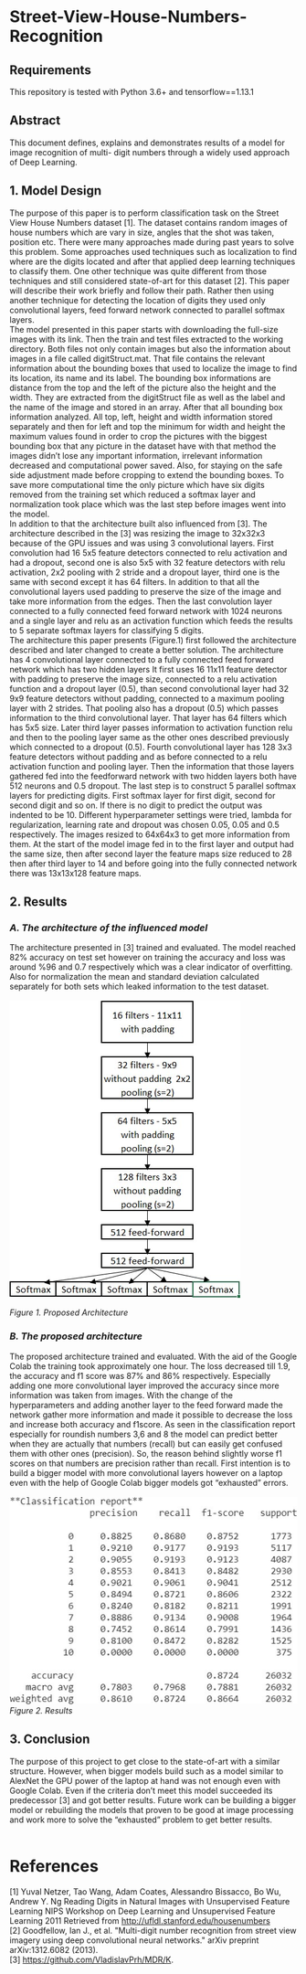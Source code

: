 # Street-View-House-Numbers-Recognition

## Requirements
This repository is tested with Python 3.6+ and tensorflow==1.13.1

## Abstract
This document defines, explains and demonstrates results of a model for image recognition of multi- digit numbers through a widely used approach of Deep Learning.

## 1. Model Design
The purpose of this paper is to perform classification task on the Street View House Numbers dataset [1]. 
The dataset contains random images of house numbers which are vary in size, angles that the shot was taken, position etc. 
There were many approaches made during past years to solve this problem. Some approaches used techniques such as localization
to find where are the digits located and after that applied deep learning techniques to classify them. One other technique 
was quite different from those techniques and still considered state-of-art for this dataset [2]. This paper will describe 
their work briefly and follow their path. Rather then using another technique for detecting the location of digits they used 
only convolutional layers, feed forward network connected to parallel softmax layers.<br>The model presented in this paper starts with downloading the full-size images with its link. Then the train and test files extracted to the working directory. Both files not only contain images but also the information about images in a file called digitStruct.mat. That file contains the relevant information about the bounding boxes that used to localize the image to find its location, its name and its label. The bounding box informations are distance from the top and the left of the picture also the height and the width. They are extracted from the digitStruct file as well as the label and the name of the image and stored in an array. After that all bounding box information analyzed. All top, left, height and width information stored separately and then for left and top the minimum for width and height the maximum values found in order to crop the pictures with the biggest bounding box that any picture in the dataset have with that method the images didn’t lose any important information, irrelevant information decreased and computational power saved. Also, for staying on the safe side adjustment made before cropping to extend the bounding boxes. To save more computational time the only picture which have six digits removed from the training set which reduced a softmax layer and normalization took place which was the last step before images 
went into the model.<br>
In addition to that the architecture built also influenced from [3]. 
The architecture described in the [3] was resizing the image to 32x32x3 because of the GPU issues and was using 
3 convolutional layers. First convolution had 16 5x5 feature detectors connected to relu activation and had a dropout, 
second one is also 5x5 with 32 feature detectors with relu activation, 2x2 pooling with 2 stride and a dropout layer, 
third one is the same with second except it has 64 filters. In addition to that all the convolutional layers used padding
to preserve the size of the image and take more information from the edges. Then the last convolution layer connected to a 
fully connected feed forward network with 1024 neurons and a single layer and relu as an activation function which feeds the 
results to 5 separate softmax layers for classifying 5 digits.<br>
The architecture this paper presents (Figure.1) first followed the architecture described and later changed to create a 
better solution. The architecture has 4 convolutional layer connected to a fully connected feed forward network which has
two hidden layers It first uses 16 11x11 feature detector with padding to preserve the image size, connected to a relu activation
function and a dropout layer (0.5), than second convolutional layer had 32 9x9 feature detectors without padding, connected to a
maximum pooling layer with 2 strides. That pooling also has a dropout (0.5) which passes information to the third convolutional layer. 
That layer has 64 filters which has 5x5 size. Later third layer passes information to activation function relu and then to the pooling 
layer same as the other ones described previously which connected to a dropout (0.5). Fourth convolutional layer has 128 3x3 feature 
detectors without padding and as before connected to a relu activation function and pooling layer. Then the information that those 
layers gathered fed into the feedforward network with two hidden layers both have 512 neurons and 0.5 dropout. The last step is to 
construct 5 parallel softmax layers for predicting digits. First softmax layer for first digit, second for second digit and so on. 
If there is no digit to predict the output was indented to be 10. Different hyperparameter settings were tried, lambda for regularization,
learning rate and dropout was chosen 0.05, 0.05 and 0.5 respectively. The images resized to 64x64x3 to get more information from them.
At the start of the model image fed in to the first layer and output had the same size, then after second layer the feature maps size
reduced to 28 then after third layer to 14 and before going into the fully connected network there was 13x13x128 feature maps.

## 2. Results
### <i> A. The architecture of the influenced model </i>
The architecture presented in [3] trained and evaluated. The model reached 82% accuracy on test set however on 
training the accuracy and loss was around %96 and 0.7 respectively which was a clear indicator of overfitting.
Also for normalization the mean and standard deviation calculated separately for both sets which leaked information 
to the test dataset.<br><br>
![](images/Architecture.jpg)
<br>

<i>Figure 1. Proposed Architecture</i><br>
### <i> B.	The proposed architecture </i>
The proposed architecture trained and evaluated. With the aid of the Google Colab the training took approximately one hour. The loss decreased till 1.9, the accuracy and f1 score was 87% and 86% respectively. Especially adding one more convolutional layer improved the accuracy since more information was taken from images. With the change of the hyperparameters and adding another layer to the feed forward made the network gather more information and made it possible to decrease the loss and increase both accuracy and f1score. As seen in the classification report especially for roundish numbers 3,6 and 8 the model can predict better when they are actually that numbers (recall) but can easily get confused them with other ones (precision). So, the reason behind slightly worse f1 scores on that numbers are precision rather than recall. First intention is to build a bigger model with more convolutional layers however on a laptop even with the help of Google Colab bigger models got “exhausted” errors.<br><br>
![](images/Results.jpg)
<br>
<i>Figure 2. Results</i><br>
## 3. Conclusion
The purpose of this project to get close to the state-of-art with a similar structure. However, when bigger models build such as a model similar to AlexNet the GPU power of the laptop at hand was not enough even with Google Colab. Even if the criteria don’t meet this model succeeded its predecessor
[3] and got better results. Future work can be building a bigger model or rebuilding the models that proven to be good at image processing and work more to solve the “exhausted” problem to get better results.
<br><br>
# References
[1]	Yuval Netzer, Tao Wang, Adam Coates, Alessandro Bissacco, Bo Wu, Andrew Y. Ng Reading Digits in Natural Images with Unsupervised Feature Learning NIPS Workshop on Deep Learning and Unsupervised Feature	Learning	2011	Retrieved	from http://ufldl.stanford.edu/housenumbers <br>
[2]	Goodfellow, Ian J., et al. "Multi-digit number recognition from street view imagery using deep convolutional neural networks." arXiv preprint arXiv:1312.6082 (2013). <br>
[3]	https://github.com/VladislavPrh/MDR/K. <br>


